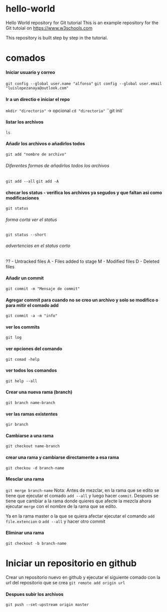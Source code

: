 # hello-world
Hello World repository for Git tutorial
This is an example repository for the Git tutoial on https://www.w3schools.com

This repository is built step by step in the tutorial.

# comados
#### Iniciar usuario y correo
`git config --global user.name "alfonso"`
`git config --global user.email "luislopezanaya@outlook.com"`

#### Ir a un directio e iniciar el repo
`mkdir "directorio"` -> opcional
`cd "directorio"`
``git init`

#### listar los archivos
`ls`

#### Añadir los archivos o añadirlos todos
`git add "nombre de archivo"`

###### Diferentes formas de añadirlos todos los archivos
`git add --all`
`git add -A`

#### checar los status - verifica los archivos ya segudos y que faltan asi como modificaciones
`git status`

###### forma corta ver el status
`git status --short`

###### advertencias en el status corto
?? - Untracked files
A - Files added to stage
M - Modified files
D - Deleted files

#### Añadir un commit
`git commit -m "Mensaje de commit"`

#### Agregar commit para cuando no se creo un archivo y solo se modifico o para mitir el comado add
`git commit -a -m "info"`

#### ver los commits
`git log`

#### ver opciones del comando
`git comad -help`

#### ver todos los comandos
`git help --all`

#### Crear una nueva rama (branch)
`git branch name-branch`

#### ver las ramas existentes
`gir branch`

#### Cambiarse a una rama
`git checkout name-branch`

#### crear una rama y cambiarse directamente a esa rama
`git checkou -d branch-name`

#### Mesclar una rama
`git merge branch-name`
Nota: Antes de mezclar, en la rama que se edito se tiene que ejecutar el comado `add --all` y luego hacer `commit`. Despues se tiene que cambiar a la rama donde quieres que afecte la mezcla ahora ejecutar `merge` con el nombre de la rama que se edito.

Ya en la rama master o la que se quiera afectar ejecutar el comando `add file.extencion` o `add --all` y hacer otro commit

#### Eliminar una rama 
`git checkout -b branch-name`

# Iniciar un repositorio en github
Crear un repositorio nuevo en github y ejecutar el siguiente comado con la url del repositorio que se crea
`git remote add origin url`

#### Despues subir los archivos
`git push --set-upstream origin master`





